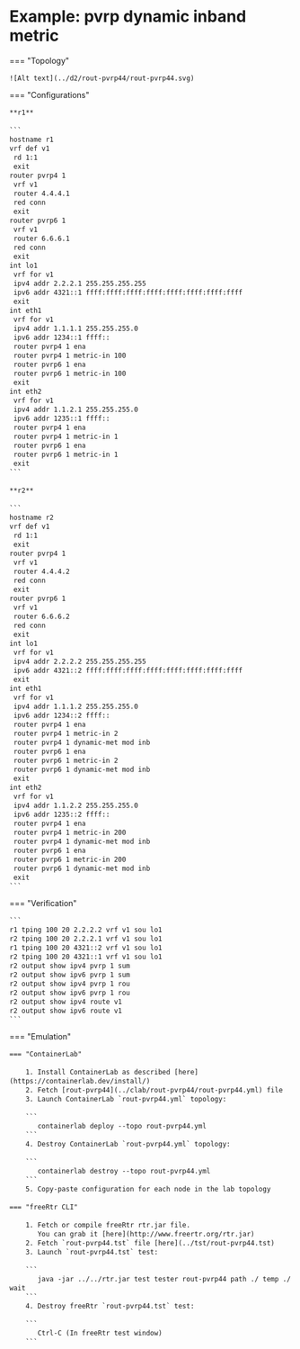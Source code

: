 # Example: pvrp dynamic inband metric

=== "Topology"

    ![Alt text](../d2/rout-pvrp44/rout-pvrp44.svg)

=== "Configurations"

    **r1**

    ```
    hostname r1
    vrf def v1
     rd 1:1
     exit
    router pvrp4 1
     vrf v1
     router 4.4.4.1
     red conn
     exit
    router pvrp6 1
     vrf v1
     router 6.6.6.1
     red conn
     exit
    int lo1
     vrf for v1
     ipv4 addr 2.2.2.1 255.255.255.255
     ipv6 addr 4321::1 ffff:ffff:ffff:ffff:ffff:ffff:ffff:ffff
     exit
    int eth1
     vrf for v1
     ipv4 addr 1.1.1.1 255.255.255.0
     ipv6 addr 1234::1 ffff::
     router pvrp4 1 ena
     router pvrp4 1 metric-in 100
     router pvrp6 1 ena
     router pvrp6 1 metric-in 100
     exit
    int eth2
     vrf for v1
     ipv4 addr 1.1.2.1 255.255.255.0
     ipv6 addr 1235::1 ffff::
     router pvrp4 1 ena
     router pvrp4 1 metric-in 1
     router pvrp6 1 ena
     router pvrp6 1 metric-in 1
     exit
    ```

    **r2**

    ```
    hostname r2
    vrf def v1
     rd 1:1
     exit
    router pvrp4 1
     vrf v1
     router 4.4.4.2
     red conn
     exit
    router pvrp6 1
     vrf v1
     router 6.6.6.2
     red conn
     exit
    int lo1
     vrf for v1
     ipv4 addr 2.2.2.2 255.255.255.255
     ipv6 addr 4321::2 ffff:ffff:ffff:ffff:ffff:ffff:ffff:ffff
     exit
    int eth1
     vrf for v1
     ipv4 addr 1.1.1.2 255.255.255.0
     ipv6 addr 1234::2 ffff::
     router pvrp4 1 ena
     router pvrp4 1 metric-in 2
     router pvrp4 1 dynamic-met mod inb
     router pvrp6 1 ena
     router pvrp6 1 metric-in 2
     router pvrp6 1 dynamic-met mod inb
     exit
    int eth2
     vrf for v1
     ipv4 addr 1.1.2.2 255.255.255.0
     ipv6 addr 1235::2 ffff::
     router pvrp4 1 ena
     router pvrp4 1 metric-in 200
     router pvrp4 1 dynamic-met mod inb
     router pvrp6 1 ena
     router pvrp6 1 metric-in 200
     router pvrp6 1 dynamic-met mod inb
     exit
    ```

=== "Verification"

    ```
    r1 tping 100 20 2.2.2.2 vrf v1 sou lo1
    r2 tping 100 20 2.2.2.1 vrf v1 sou lo1
    r1 tping 100 20 4321::2 vrf v1 sou lo1
    r2 tping 100 20 4321::1 vrf v1 sou lo1
    r2 output show ipv4 pvrp 1 sum
    r2 output show ipv6 pvrp 1 sum
    r2 output show ipv4 pvrp 1 rou
    r2 output show ipv6 pvrp 1 rou
    r2 output show ipv4 route v1
    r2 output show ipv6 route v1
    ```

=== "Emulation"

    === "ContainerLab"

        1. Install ContainerLab as described [here](https://containerlab.dev/install/)  
        2. Fetch [rout-pvrp44](../clab/rout-pvrp44/rout-pvrp44.yml) file  
        3. Launch ContainerLab `rout-pvrp44.yml` topology:  

        ```
           containerlab deploy --topo rout-pvrp44.yml  
        ```
        4. Destroy ContainerLab `rout-pvrp44.yml` topology:  

        ```
           containerlab destroy --topo rout-pvrp44.yml  
        ```
        5. Copy-paste configuration for each node in the lab topology

    === "freeRtr CLI"

        1. Fetch or compile freeRtr rtr.jar file.  
           You can grab it [here](http://www.freertr.org/rtr.jar)  
        2. Fetch `rout-pvrp44.tst` file [here](../tst/rout-pvrp44.tst)  
        3. Launch `rout-pvrp44.tst` test:  

        ```
           java -jar ../../rtr.jar test tester rout-pvrp44 path ./ temp ./ wait
        ```
        4. Destroy freeRtr `rout-pvrp44.tst` test:  

        ```
           Ctrl-C (In freeRtr test window)
        ```


